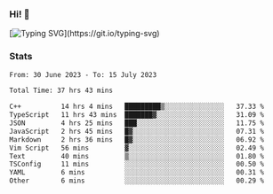 ### Hi!  👋

[![Typing SVG](https://readme-typing-svg.herokuapp.com?font=Fira+Code&pause=1000&width=435&lines=Hello!+I'm+Texiwustion.)](https://git.io/typing-svg)

### Stats

<!--START_SECTION:waka-->

```txt
From: 30 June 2023 - To: 15 July 2023

Total Time: 37 hrs 43 mins

C++          14 hrs 4 mins   █████████▒░░░░░░░░░░░░░░░   37.33 %
TypeScript   11 hrs 43 mins  ███████▓░░░░░░░░░░░░░░░░░   31.09 %
JSON         4 hrs 25 mins   ███░░░░░░░░░░░░░░░░░░░░░░   11.75 %
JavaScript   2 hrs 45 mins   █▓░░░░░░░░░░░░░░░░░░░░░░░   07.31 %
Markdown     2 hrs 36 mins   █▓░░░░░░░░░░░░░░░░░░░░░░░   06.92 %
Vim Script   56 mins         ▓░░░░░░░░░░░░░░░░░░░░░░░░   02.49 %
Text         40 mins         ▒░░░░░░░░░░░░░░░░░░░░░░░░   01.80 %
TSConfig     11 mins         ░░░░░░░░░░░░░░░░░░░░░░░░░   00.50 %
YAML         6 mins          ░░░░░░░░░░░░░░░░░░░░░░░░░   00.31 %
Other        6 mins          ░░░░░░░░░░░░░░░░░░░░░░░░░   00.29 %
```

<!--END_SECTION:waka-->
